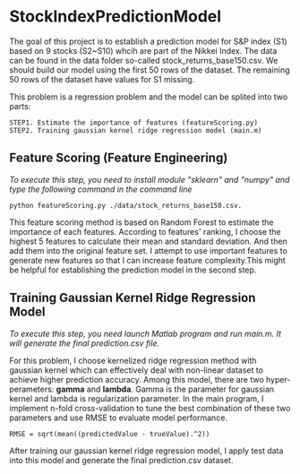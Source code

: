 # StockIndexPredictionModel

The goal of this project is to establish a prediction model for S&P index (S1) based on 9 stocks (S2~S10) whcih are part of the Nikkei Index. The data can be found in the data folder so-called stock_returns_base150.csv. We should build our model using the first 50 rows of the dataset. The remaining 50 rows of the dataset have values for S1 missing.

This problem is a regression problem and the model can be splited into two parts: 
    
    STEP1. Estimate the importance of features (featureScoring.py)  
	STEP2. Training gaussian kernel ridge regression model (main.m)

## Feature Scoring (Feature Engineering)
*To execute this step, you need to install module "sklearn" and "numpy" and type the following command in the command line*

    python featureScoring.py ./data/stock_returns_base150.csv.

This feature scoring method is based on Random Forest to estimate the importance of each features. According to features' ranking, I choose the highest 5 features to calculate their mean and standard deviation. And then add them into the original feature set. I attempt to use important features to generate new features so that I can increase feature complexity.This might be helpful for establishing the prediction model in the second step.


## Training Gaussian Kernel Ridge Regression Model
*To execute this step, you need launch Matlab program and run main.m. It will generate the final prediction.csv file.*

For this problem, I choose kernelized ridge regression method with gaussian kernel which can effectively deal with non-linear dataset to achieve higher prediction accuracy. Among this model, there are two hyper-perameters: **gamma** and **lambda**. Gamma is the parameter for gaussian kernel and lambda is regularization parameter. In the main program, I implement n-fold cross-validation to tune the best combination of these two parameters and use RMSE to evaluate model performance.
    
    RMSE = sqrt(mean((predictedValue - trueValue).^2))
    
After training our gaussian kernel ridge regression model, I apply test data into this model and generate the final prediction.csv dataset.